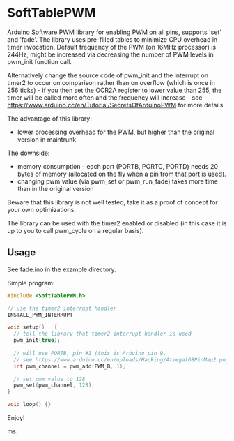 # SoftTablePWM
Arduino Software PWM library for enabling PWM on all pins, supports 'set' and 'fade'.
The library uses pre-filled tables to minimize CPU overhead in timer invocation.
Default frequency of the PWM (on 16MHz processor) is 244Hz, might be increased
via decreasing the number of PWM levels in pwm_init function call.

Alternatively change the source code of pwm_init and the interrupt on timer2 
to occur on comparison rather than on overflow (which is once in 256 ticks) - 
if you then set the OCR2A register to lower value than 255, the timer will 
be called more often and the frequency will increase - see 
https://www.arduino.cc/en/Tutorial/SecretsOfArduinoPWM for more details.

The advantage of this library:
- lower processing overhead for the PWM, but higher than the original version in maintrunk
 
The downside: 
- memory consumption - each port (PORTB, PORTC, PORTD) needs 20 bytes of memory (allocated on the fly when a pin from that port is used).
- changing pwm value (via pwm_set or pwm_run_fade) takes more time than in the original version 

Beware that this library is not well tested, take it as a proof of concept for your own optimizations.

The library can be used with the timer2 enabled or disabled (in this case it is up to you to call pwm_cycle on a regular basis).

<h2>Usage</h2> 

See fade.ino in the example directory. 

Simple program:

```c++
#include <SoftTablePWM.h>

// use the timer2 interrupt handler
INSTALL_PWM_INTERRUPT

void setup()   {
  // tell the library that timer2 interrupt handler is used
  pwm_init(true);
  
  // will use PORTB, pin #1 (this is Arduino pin 9, 
  // see https://www.arduino.cc/en/uploads/Hacking/Atmega168PinMap2.png ) 
  int pwm_channel = pwm_add(PWM_B, 1);

  // set pwm value to 128
  pwm_set(pwm_channel, 128);
}

void loop() {}
```

Enjoy!

ms.
